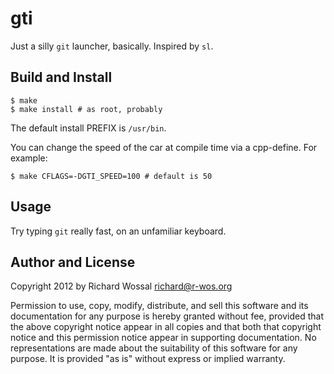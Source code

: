gti
===

Just a silly `git` launcher, basically. Inspired by `sl`.

Build and Install
-----------------

    $ make
    $ make install # as root, probably

The default install PREFIX is `/usr/bin`.

You can change the speed of the car at compile time via a cpp-define.
For example:

    $ make CFLAGS=-DGTI_SPEED=100 # default is 50

Usage
-----

Try typing `git` really fast, on an unfamiliar keyboard.

Author and License
------------------

Copyright 2012 by Richard Wossal <richard@r-wos.org>

Permission to use, copy, modify, distribute, and sell this software
and its documentation for any purpose is hereby granted without fee,
provided that the above copyright notice appear in all copies and
that both that copyright notice and this permission notice appear in
supporting documentation.  No representations are made about the
suitability of this software for any purpose.  It is provided "as
is" without express or implied warranty.

